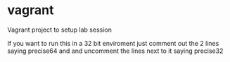 vagrant
=======

Vagrant project to setup lab session

If you want to run this in a 32 bit enviroment just comment out the 2 lines saying precise64 and and uncomment the lines next to it saying precise32
